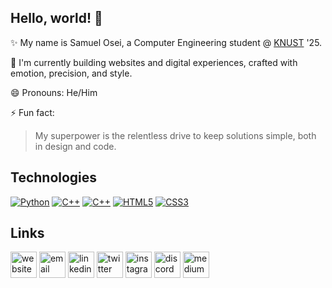 <h2>Hello, world! 👋</h2>

✨ My name is Samuel Osei, a Computer Engineering student @ <a href="https://www.knust.edu.gh" target="_blank">KNUST</a> '25.

🌱 I'm currently building websites and digital experiences, crafted with emotion, precision, and style.

😄 Pronouns: He/Him

⚡ Fun fact: <blockquote>My superpower is the relentless drive to keep solutions simple, both in design and code.</blockquote>

<h2>Technologies</h2>
<a href="#"><img src="https://img.shields.io/badge/-Python-black?style=flat-square&amp;logo=Python" alt="Python" style="max-width: 100%;"></a>
<a href="#"><img src="https://img.shields.io/badge/-C++-000?&amp;logo=c%2b%2b&amp;logoColor=00599C" alt="C++" style="max-width: 100%;"></a>
<a href="#"><img src="https://img.shields.io/badge/-JavaScript-black?style=flat-square&amp;logo=javascript" alt="C++" style="max-width: 100%;"></a>
<a href="#"><img src="https://img.shields.io/badge/-HTML5-%23E44D27?style=flat-square&amp;logo=html5&amp;logoColor=ffffff" alt="HTML5" style="max-width: 100%;"></a>
<a href="#"><img src="https://img.shields.io/badge/-CSS3-%231572B6?style=flat-square&amp;logo=css3" alt="CSS3" style="max-width: 100%;"></a>

<h2>Links</h2>
<a href="https://www.oseiagm.com"><img src="https://img.icons8.com/fluent/96/000000/domain.png" alt="website" style="width: 3em; height: 3em;"></a>
<a href="mailto:hello@oseiagm.com"><img src="https://img.icons8.com/fluent/48/000000/gmail.png" alt="email" style="width: 3em; height: 3em;"></a>
<a href="https://www.linkedin.com/in/oseiagm"><img src="https://img.icons8.com/color/96/000000/linkedin.png" alt="linkedin" style="width: 3em; height: 3em;"></a>
<a href="https://www.twitter.com/oseiagm"><img src="https://img.icons8.com/color/96/000000/twitter-squared.png" alt="twitter" style="width: 3em; height: 3em;"></a>
<a href="https://www.instagram.com/oseiagm"><img src="https://img.icons8.com/color/96/000000/instagram-new.png" alt="instagram" style="width: 3em; height: 3em;"></a>
<a href="https://www.discord.com/users/887263148275544085"><img src="https://img.icons8.com/color/96/000000/discord-logo.png" alt="discord" style="width: 3em; height: 3em;"></a>
<a href="https://www.medium.com/@oseiagm"><img src="https://img.icons8.com/color/96/000000/medium-logo.png" alt="medium" style="width: 3em; height: 3em;"></a>
